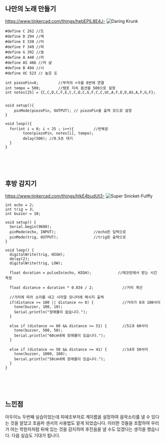 나만의 노래 만들기
  ---
https://www.tinkercad.com/things/hebEPlL8E4J-
![Daring Krunk](https://github.com/sejongsmarcle/2024_Spring_SMARCLE_Snaegi_Study/assets/162951669/7e9557d8-3169-42b9-b2da-2aa7f7264fcd)
    
```
#define C 262 //도
#define D 294 //레
#define E 330 //미
#define F 349 //파
#define G 392 //솔
#define A 440 //라
#define AS 466 //라 샾
#define B 494 //시
#define UC 523 // 높은 도

int piezoPin=8; 		//부저의 +극을 8번에 연결
int tempo = 500; 		//템포 지속 옵션을 500으로 설정
int notes[25] = {C,C,D,C,F,E,C,C,D,C,G,F,C,C,UC,A,F,E,D,AS,A,F,G,F};


void setup(){
	pinMode(piezoPin, OUTPUT); // piezoPin을 출력 모드로 설정
}

void loop(){
  for(int i = 0; i < 25 ; i++){ 		//반복문
		tone(piezoPin, notes[i], tempo); 
    	delay(500); //0.5초 대기
  }
}
```
<br><br><br>   

후방 감지기
   ---
https://www.tinkercad.com/things/hlkE4budUt3-
![Super Snicket-Fulffy](https://github.com/sejongsmarcle/2024_Spring_SMARCLE_Snaegi_Study/assets/162951669/fddb0c98-18ae-4b2c-abde-6af5750484ae)

```
int echo = 2; 
int trig = 3; 
int buzzer = 10; 

void setup() {
  Serial.begin(9600); 
  pinMode(echo, INPUT);                 //echo핀 입력으로
  pinMode(trig, OUTPUT);                //trig핀 출력으로
}

void loop() {
  digitalWrite(trig, HIGH);                           
  delay(2);                                                       
  digitalWrite(trig, LOW);
                         
  float duration = pulseIn(echo, HIGH);            //에코핀에서 받는 시간 측정

  float distance = duration * 0.034 / 2;             //거리 계산

  //거리에 따라 소리를 내고 시리얼 모니터에 메시지 출력
  if(distance >= 100 || distance <= 0) {             //거리가 0과 100사이
    tone(buzzer, 100, 10);
    Serial.println("장애물이 없습니다.");
  }

  else if (distance <= 60 && distance >= 51) {       //51과 60사이
    tone(buzzer, 500, 50);
    Serial.println("60cm내에 장애물이 있습니다.");
  }

  else if (distance <= 50 && distance >= 41) {       //14과 50사이
    tone(buzzer, 1000, 100);
    Serial.println("50cm내에 장애물이 있습니다.");
  }
}
```
<br><br><br> 

느낀점
---
아두이노 두번째 실습이었는데 피에조부저로 계이름을 설정하여 음악소리를 낼 수 있다는 것을 알았고 초음파 센서의 사용법도 알게 되었습니다. 
이러한 것들을 조합하여 우리가 아는 학원차처럼 뒤에 있는 것을 감지하여 후진음을 낼 수도 있겠다는 생각을 했습니다.
다음 실습도 기대가 됩니다.

